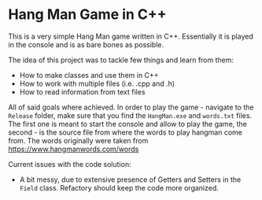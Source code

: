 # Hang Man Game in C++

This is a very simple Hang Man game written in C++. Essentially it is played in the console and is as bare bones as possible.

The idea of this project was to tackle few things and learn from them:

* How to make classes and use them in C++
* How to work with multiple files (i.e. .cpp and .h)
* How to read information from text files

All of said goals where achieved. In order to play the game - navigate to the `Release` folder, make sure that you find the `HangMan.exe` and `words.txt` files. The first one is meant to start the console and allow to play the game, the second - is the source file from where the words to play hangman come from. The words originally were taken from https://www.hangmanwords.com/words

Current issues with the code solution:
* A bit messy, due to extensive presence of Getters and Setters in the `Field` class. Refactory should keep the code more organized.
